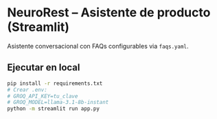 # NeuroRest – Asistente de producto (Streamlit)

Asistente conversacional con FAQs configurables via `faqs.yaml`.

## Ejecutar en local
```bash
pip install -r requirements.txt
# Crear .env:
# GROQ_API_KEY=tu_clave
# GROQ_MODEL=llama-3.1-8b-instant
python -m streamlit run app.py
